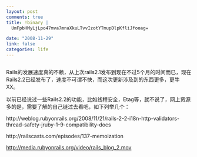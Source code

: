 ```yaml
--- 
layout: post
comments: true
title: !binary |
  UmFpbHMyLjLpo47mva7mnaXkuLTvvIzotYTmupDlpKfliJfooag=

date: "2008-11-29"
link: false
categories: life
---
```

<p><img src="http://farm4.static.flickr.com/3212/3049762332_b2297a8be1.jpg?v=0" alt="" /></p>
<p>Rails的发展速度真的不赖，从上次rails2.1发布到现在不过5个月的时间而已，现在Rails2.2已经发布了，速度不可谓不快，而这次更新涉及到的东西更多，更牛XX。</p>
<p>以前已经说过一些Rails2.2的功能，比如线程安全，Etag等，就不说了，网上资源多的是，需要了解的自己链过去看吧，如下列举几个：</p>
<p>http://weblog.rubyonrails.org/2008/11/21/rails-2-2-i18n-http-validators-thread-safety-jruby-1-9-compatibility-docs</p>
<p>http://railscasts.com/episodes/137-memoization</p>
<p><a href="http://media.rubyonrails.org/video/rails_blog_2.mov">http://media.rubyonrails.org/video/rails_blog_2.mov</a></p>
